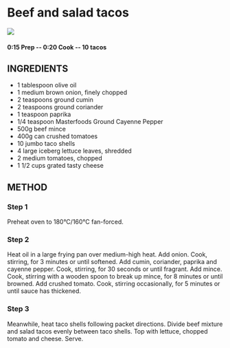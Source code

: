 # Beef and salad tacos
![](https://raw.githubusercontent.com/fuzzwah/recipes/images/pics/Beef-and-salad-tacos.jpg)
#### 0:15 Prep -- 0:20 Cook -- 10 tacos
## INGREDIENTS
* 1 tablespoon olive oil
* 1 medium brown onion, finely chopped
* 2 teaspoons ground cumin
* 2 teaspoons ground coriander
* 1 teaspoon paprika
* 1/4 teaspoon Masterfoods Ground Cayenne Pepper
* 500g beef mince
* 400g can crushed tomatoes
* 10 jumbo taco shells
* 4 large iceberg lettuce leaves, shredded
* 2 medium tomatoes, chopped
* 1 1/2 cups grated tasty cheese
## METHOD
### Step 1
Preheat oven to 180°C/160°C fan-forced.
### Step 2
Heat oil in a large frying pan over medium-high heat. Add onion. Cook, stirring, for 3 minutes or until softened. Add cumin, coriander, paprika and cayenne pepper. Cook, stirring, for 30 seconds or until fragrant. Add mince. Cook, stirring with a wooden spoon to break up mince, for 8 minutes or until browned. Add crushed tomato. Cook, stirring occasionally, for 5 minutes or until sauce has thickened.
### Step 3
Meanwhile, heat taco shells following packet directions. Divide beef mixture and salad tacos evenly between taco shells. Top with lettuce, chopped tomato and cheese. Serve.